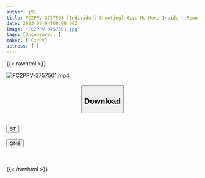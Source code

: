 ```yaml
---
author: j91
title: FC2PPV 3757501 [Individual Shooting] Give Me More Inside ♡ Reunited With A Slender Beauty With The Most Beautiful Breast Shape! It Became A Rich Sex Video With A Lot Of Kissing And Getting Entangled With Each Other Even More Than Last Time!
date: 2023-09-04T00:00:00Z
image: "FC2PPV-3757501.jpg"
tags: [Uncensored, ]
maker: [FC2PPV]
actress: [ ]
---
```



{{< rawhtml >}}

<div class="video" data-videoid="g2W6VQ1qDjSqDbk">
    <a href="javascript:;">
        <img src="https://my.j91.asia/posts/FC2PPV-3757501/FC2PPV-3757501.jpg" width="WIDTH" height="HEIGHT" alt="FC2PPV-3757501.mp4" loading="lazy">
    </a>
</div>

<script type="text/javascript" src="https://j91.asia/asset/on-demand-st.js"></script>

<br>
  <link rel="stylesheet" href="https://j91.asia/asset/bs5.css">
  
  <center>
  <button class="btn btn-primary" type="button" data-bs-toggle="collapse" data-bs-target=".multi-collapse" aria-expanded="false" aria-controls="multiCollapseExample1 multiCollapseExample2"><h2>Download</h2></button></center>
</p>
<div class="row">
  <div class="col">
    <div class="collapse multi-collapse" id="multiCollapseExample1">
      <div class="card card-body">
	      	      <br>
<div class="buttons">  
<a href="https://streamtape.to/v/g2W6VQ1qDjSqDbk"><button class="btn-hover color-3"><i class="fa fa-download"></i> ST</button></a></div>
    </div>
  </div>
</div>
  <div class="col">
    <div class="collapse multi-collapse" id="multiCollapseExample2">
      <div class="card card-body">
	      <br>
<div class="buttons">
    <a href="https://oneupload.to/exi4w2ca7cqb"><button class="btn-hover color-9"><i class="fa fa-download"></i> ONE</button></a></div>
<br><br>
      </div>
    </div>
  </div>
</div>

{{< /rawhtml >}}
